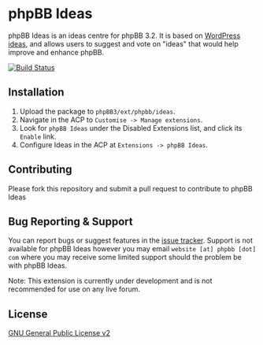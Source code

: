 # phpBB Ideas

phpBB Ideas is an ideas centre for phpBB 3.2. It is based on [WordPress ideas](http://wordpress.org/extend/ideas/), and allows users to suggest and vote on "ideas" that would help improve and enhance phpBB.

[![Build Status](https://travis-ci.org/phpbb/phpbb-ideas.png)](https://travis-ci.org/phpbb/phpbb-ideas)

## Installation

1. Upload the package to `phpBB3/ext/phpbb/ideas`.
2. Navigate in the ACP to `Customise -> Manage extensions`.
3. Look for `phpBB Ideas` under the Disabled Extensions list, and click its `Enable` link.
4. Configure Ideas in the ACP at `Extensions -> phpBB Ideas`.

## Contributing

Please fork this repository and submit a pull request to contribute to phpBB Ideas

## Bug Reporting & Support

You can report bugs or suggest features in the [issue tracker](https://tracker.phpbb.com/projects/WEBSITE).
Support is not available for phpBB Ideas however you may email `website [at] phpbb [dot] com` where you may receive some limited support should the problem be with phpBB Ideas.

Note: This extension is currently under development and is not recommended for use on any live forum.

## License
[GNU General Public License v2](http://opensource.org/licenses/GPL-2.0)

